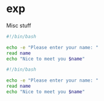 # exp

Misc stuff

``` bash
#!/bin/bash

echo -e "Please enter your name: "
read name
echo "Nice to meet you $name"
```

```bash
#!/bin/bash

echo -e "Please enter your name: "
read name
echo "Nice to meet you $name"
```
